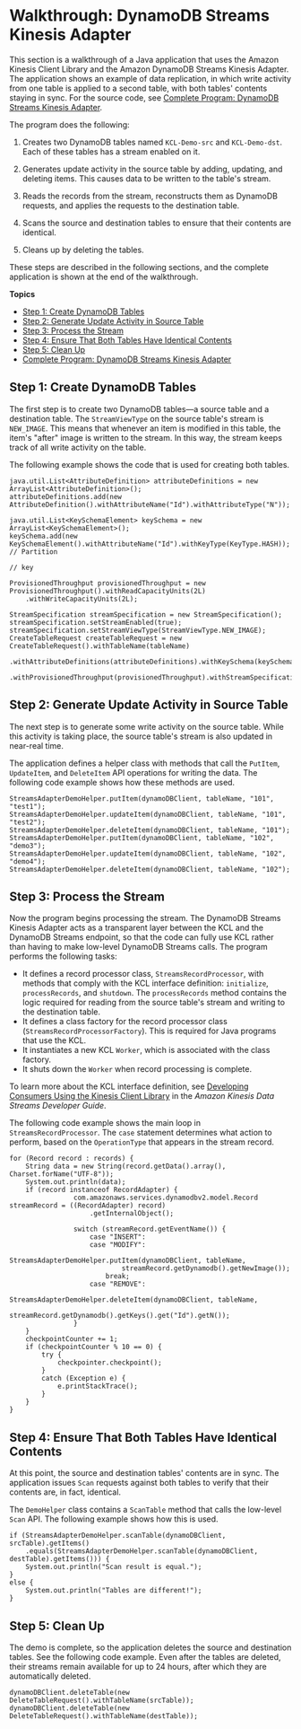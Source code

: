 # Walkthrough: DynamoDB Streams Kinesis Adapter<a name="Streams.KCLAdapter.Walkthrough"></a>

This section is a walkthrough of a Java application that uses the Amazon Kinesis Client Library and the Amazon DynamoDB Streams Kinesis Adapter\. The application shows an example of data replication, in which write activity from one table is applied to a second table, with both tables' contents staying in sync\. For the source code, see [Complete Program: DynamoDB Streams Kinesis Adapter](Streams.KCLAdapter.Walkthrough.CompleteProgram.md)\.

The program does the following:

1. Creates two DynamoDB tables named `KCL-Demo-src` and `KCL-Demo-dst`\. Each of these tables has a stream enabled on it\.

1. Generates update activity in the source table by adding, updating, and deleting items\. This causes data to be written to the table's stream\.

1. Reads the records from the stream, reconstructs them as DynamoDB requests, and applies the requests to the destination table\.

1. Scans the source and destination tables to ensure that their contents are identical\.

1. Cleans up by deleting the tables\.

These steps are described in the following sections, and the complete application is shown at the end of the walkthrough\.

**Topics**
+ [Step 1: Create DynamoDB Tables](#Streams.KCLAdapter.Walkthrough.Step1)
+ [Step 2: Generate Update Activity in Source Table](#Streams.KCLAdapter.Walkthrough.Step2)
+ [Step 3: Process the Stream](#Streams.KCLAdapter.Walkthrough.Step3)
+ [Step 4: Ensure That Both Tables Have Identical Contents](#Streams.KCLAdapter.Walkthrough.Step4)
+ [Step 5: Clean Up](#Streams.KCLAdapter.Walkthrough.Step5)
+ [Complete Program: DynamoDB Streams Kinesis Adapter](Streams.KCLAdapter.Walkthrough.CompleteProgram.md)

## Step 1: Create DynamoDB Tables<a name="Streams.KCLAdapter.Walkthrough.Step1"></a>

The first step is to create two DynamoDB tables—a source table and a destination table\. The `StreamViewType` on the source table's stream is `NEW_IMAGE`\. This means that whenever an item is modified in this table, the item's "after" image is written to the stream\. In this way, the stream keeps track of all write activity on the table\.

The following example shows the code that is used for creating both tables\.

```
java.util.List<AttributeDefinition> attributeDefinitions = new ArrayList<AttributeDefinition>();
attributeDefinitions.add(new AttributeDefinition().withAttributeName("Id").withAttributeType("N"));

java.util.List<KeySchemaElement> keySchema = new ArrayList<KeySchemaElement>();
keySchema.add(new KeySchemaElement().withAttributeName("Id").withKeyType(KeyType.HASH)); // Partition
                                                                                         // key

ProvisionedThroughput provisionedThroughput = new ProvisionedThroughput().withReadCapacityUnits(2L)
    .withWriteCapacityUnits(2L);

StreamSpecification streamSpecification = new StreamSpecification();
streamSpecification.setStreamEnabled(true);
streamSpecification.setStreamViewType(StreamViewType.NEW_IMAGE);
CreateTableRequest createTableRequest = new CreateTableRequest().withTableName(tableName)
    .withAttributeDefinitions(attributeDefinitions).withKeySchema(keySchema)
    .withProvisionedThroughput(provisionedThroughput).withStreamSpecification(streamSpecification);
```

## Step 2: Generate Update Activity in Source Table<a name="Streams.KCLAdapter.Walkthrough.Step2"></a>

The next step is to generate some write activity on the source table\. While this activity is taking place, the source table's stream is also updated in near\-real time\.

The application defines a helper class with methods that call the `PutItem`, `UpdateItem`, and `DeleteItem` API operations for writing the data\. The following code example shows how these methods are used\.

```
StreamsAdapterDemoHelper.putItem(dynamoDBClient, tableName, "101", "test1");
StreamsAdapterDemoHelper.updateItem(dynamoDBClient, tableName, "101", "test2");
StreamsAdapterDemoHelper.deleteItem(dynamoDBClient, tableName, "101");
StreamsAdapterDemoHelper.putItem(dynamoDBClient, tableName, "102", "demo3");
StreamsAdapterDemoHelper.updateItem(dynamoDBClient, tableName, "102", "demo4");
StreamsAdapterDemoHelper.deleteItem(dynamoDBClient, tableName, "102");
```

## Step 3: Process the Stream<a name="Streams.KCLAdapter.Walkthrough.Step3"></a>

Now the program begins processing the stream\. The DynamoDB Streams Kinesis Adapter acts as a transparent layer between the KCL and the DynamoDB Streams endpoint, so that the code can fully use KCL rather than having to make low\-level DynamoDB Streams calls\. The program performs the following tasks:
+ It defines a record processor class, `StreamsRecordProcessor`, with methods that comply with the KCL interface definition: `initialize`, `processRecords`, and `shutdown`\. The `processRecords` method contains the logic required for reading from the source table's stream and writing to the destination table\.
+ It defines a class factory for the record processor class \(`StreamsRecordProcessorFactory`\)\. This is required for Java programs that use the KCL\.
+ It instantiates a new KCL `Worker`, which is associated with the class factory\.
+ It shuts down the `Worker` when record processing is complete\.

To learn more about the KCL interface definition, see [Developing Consumers Using the Kinesis Client Library](https://docs.aws.amazon.com/kinesis/latest/dev/developing-consumers-with-kcl.html) in the *Amazon Kinesis Data Streams Developer Guide*\. 

The following code example shows the main loop in `StreamsRecordProcessor`\. The `case` statement determines what action to perform, based on the `OperationType` that appears in the stream record\.

```
for (Record record : records) {
    String data = new String(record.getData().array(), Charset.forName("UTF-8"));
    System.out.println(data);
    if (record instanceof RecordAdapter) {
                com.amazonaws.services.dynamodbv2.model.Record streamRecord = ((RecordAdapter) record)
                    .getInternalObject();

                switch (streamRecord.getEventName()) {
                    case "INSERT":
                    case "MODIFY":
                        StreamsAdapterDemoHelper.putItem(dynamoDBClient, tableName,
                            streamRecord.getDynamodb().getNewImage());
                        break;
                    case "REMOVE":
                        StreamsAdapterDemoHelper.deleteItem(dynamoDBClient, tableName,
                            streamRecord.getDynamodb().getKeys().get("Id").getN());
                }
    }
    checkpointCounter += 1;
    if (checkpointCounter % 10 == 0) {
        try {
            checkpointer.checkpoint();
        }
        catch (Exception e) {
            e.printStackTrace();
        }
    }
}
```

## Step 4: Ensure That Both Tables Have Identical Contents<a name="Streams.KCLAdapter.Walkthrough.Step4"></a>

At this point, the source and destination tables' contents are in sync\. The application issues `Scan` requests against both tables to verify that their contents are, in fact, identical\.

The `DemoHelper` class contains a `ScanTable` method that calls the low\-level `Scan` API\. The following example shows how this is used\.

```
if (StreamsAdapterDemoHelper.scanTable(dynamoDBClient, srcTable).getItems()
    .equals(StreamsAdapterDemoHelper.scanTable(dynamoDBClient, destTable).getItems())) {
    System.out.println("Scan result is equal.");
}
else {
    System.out.println("Tables are different!");
}
```

## Step 5: Clean Up<a name="Streams.KCLAdapter.Walkthrough.Step5"></a>

The demo is complete, so the application deletes the source and destination tables\. See the following code example\. Even after the tables are deleted, their streams remain available for up to 24 hours, after which they are automatically deleted\.

```
dynamoDBClient.deleteTable(new DeleteTableRequest().withTableName(srcTable));
dynamoDBClient.deleteTable(new DeleteTableRequest().withTableName(destTable));
```